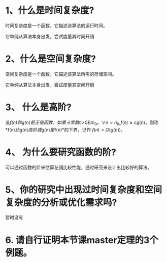 # 1、什么是时间复杂度?

时间复杂度是一个函数，它描述该算法的运行时间。

它单纯从算法本身出发，尝试度量其时间开销

# 2、什么是空间复杂度?

空间复杂度是一个函数，它描述该算法所需的存储空间。

它单纯从算法本身出发，尝试度量其空间开销

# 3、 什么是高阶?

设*f(n)*和*g(n)*是正值函数。如果${\exists}$常数*c>0*和$n_{0}$，$\forall n>n_{0}$,$f(n) \geq c g(n)$，则称*f(n)*比*g(n)*高阶或*g(n)*是*f(n)*的下界，记作 $f(n)=\Omega(g(n))$。

# 4、 为什么要研究函数的阶?

可以通过函数的阶来估算花销比较性能，通过研究来设计出比较好的算法。

# 5、你的研究中出现过时间复杂度和空间复杂度的分析或优化需求吗? 

暂时没有

# 6. 请自行证明本节课master定理的3个例题。

